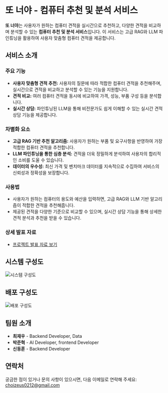 # 또 너야 - 컴퓨터 추천 및 분석 서비스

**또 너야**는 사용자가 원하는 컴퓨터 견적을 실시간으로 추천하고, 다양한 견적을 비교하며 분석할 수 있는 **컴퓨터 추천 및 분석 서비스**입니다. 이 서비스는 고급 RAG와 LLM 파인튜닝을 활용하여 사용자 맞춤형 컴퓨터 견적을 제공합니다.

## 서비스 소개

### 주요 기능
- **사용자 맞춤형 견적 추천:** 사용자의 질문에 따라 적합한 컴퓨터 견적을 추천해주며, 실시간으로 견적을 비교하고 분석할 수 있는 기능을 지원합니다.
- **견적 비교:** 여러 컴퓨터 견적을 동시에 비교하여 가격, 성능, 부품 구성 등을 분석합니다.
- **실시간 상담:** 파인튜닝된 LLM을 통해 비전문가도 쉽게 이해할 수 있는 실시간 견적 상담 기능을 제공합니다.

### 차별화 요소
- **고급 RAG 기반 추천 알고리즘:** 사용자가 원하는 부품 및 요구사항을 반영하여 가장 적합한 컴퓨터 견적을 추천합니다.
- **LLM 파인튜닝을 통한 심층 분석:** 견적을 더욱 정밀하게 분석하여 사용자의 합리적인 소비를 도울 수 있습니다.
- **데이터의 우수성:** 최신 가격 및 벤치마크 데이터를 지속적으로 수집하여 서비스의 신뢰성과 정확성을 보장합니다.

### 사용법
- 사용자가 원하는 컴퓨터의 용도와 예산을 입력하면, 고급 RAG와 LLM 기반 알고리즘이 적합한 견적을 추천해줍니다.
- 제공된 견적을 다양한 기준으로 비교할 수 있으며, 실시간 상담 기능을 통해 상세한 견적 분석과 추천을 받을 수 있습니다.

### 상세 발표 자료
- [프로젝트 발표 자료 보기](./make_dataset/상명대학교%202024년도%20소프트웨어학과%20졸업작품%20발표자료.pdf)

## 시스템 구성도

![시스템 구성도](https://github.com/user-attachments/assets/55420f5f-c809-4177-afb0-2cc283040dca)

## 배포 구성도

![배포 구성도](https://github.com/user-attachments/assets/44e50aa9-2a23-428f-a905-fa5b895cd107)

## 팀원 소개

- **최재우** - Backend Developer, Data
- **박준혁** - AI Developer, frontend Developer
- **신동훈** - Backend Developer

## 연락처

궁금한 점이 있거나 문의 사항이 있으시면, 다음 이메일로 연락해 주세요: choizeus0212@gmail.com
